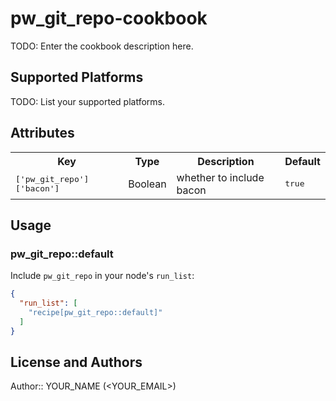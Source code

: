 # pw_git_repo-cookbook

TODO: Enter the cookbook description here.

## Supported Platforms

TODO: List your supported platforms.

## Attributes

<table>
  <tr>
    <th>Key</th>
    <th>Type</th>
    <th>Description</th>
    <th>Default</th>
  </tr>
  <tr>
    <td><tt>['pw_git_repo']['bacon']</tt></td>
    <td>Boolean</td>
    <td>whether to include bacon</td>
    <td><tt>true</tt></td>
  </tr>
</table>

## Usage

### pw_git_repo::default

Include `pw_git_repo` in your node's `run_list`:

```json
{
  "run_list": [
    "recipe[pw_git_repo::default]"
  ]
}
```

## License and Authors

Author:: YOUR_NAME (<YOUR_EMAIL>)
